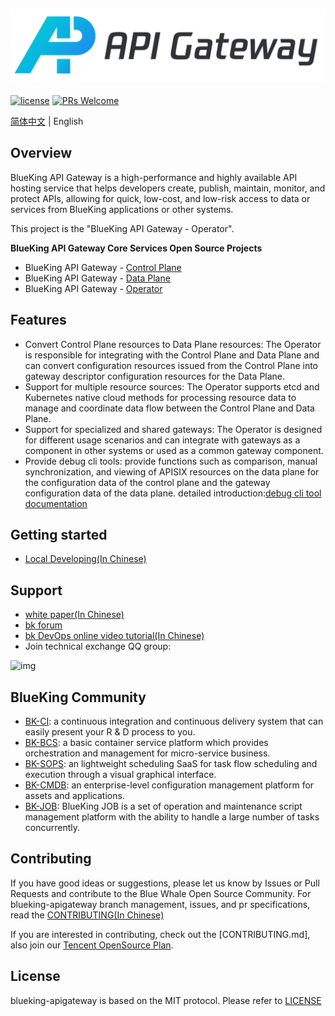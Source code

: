 ![img](https://github.com/TencentBlueKing/blueking-apigateway/raw/master/docs/resource/img/blueking_apigateway_en.png)
---

[![license](https://img.shields.io/badge/license-MIT-brightgreen.svg?style=flat)](https://github.com/TencentBlueKing/blueking-apigateway-operator/blob/main/LICENSE.txt) [![PRs Welcome](https://img.shields.io/badge/PRs-welcome-brightgreen.svg)](https://github.com/TencentBlueKing/blueking-apigateway-operator/pulls)

[简体中文](README.md) | English

## Overview

BlueKing API Gateway is a high-performance and highly available API hosting service that helps developers create, publish, maintain, monitor, and protect APIs, allowing for quick, low-cost, and low-risk access to data or services from BlueKing applications or other systems.

This project is the "BlueKing API Gateway - Operator".

**BlueKing API Gateway Core Services Open Source Projects**

- BlueKing API Gateway - [Control Plane](https://github.com/TencentBlueKing/blueking-apigateway)
- BlueKing API Gateway - [Data Plane](https://github.com/TencentBlueKing/blueking-apigateway-apisix)
- BlueKing API Gateway - [Operator](https://github.com/TencentBlueKing/blueking-apigateway-operator)

## Features

- Convert Control Plane resources to Data Plane resources: The Operator is responsible for integrating with the Control Plane and Data Plane and can convert configuration resources issued from the Control Plane into gateway descriptor configuration resources for the Data Plane.
- Support for multiple resource sources: The Operator supports etcd and Kubernetes native cloud methods for processing resource data to manage and coordinate data flow between the Control Plane and Data Plane.
- Support for specialized and shared gateways: The Operator is designed for different usage scenarios and can integrate with gateways as a component in other systems or used as a common gateway component.
- Provide debug cli tools: provide functions such as comparison, manual synchronization, and viewing of APISIX resources on the data plane for the configuration data of the control plane and the gateway configuration data of the data plane. detailed introduction:[debug cli tool documentation](./docs/debug/README_EN.md)
## Getting started

- [Local Developing(In Chinese)](https://github.com/TencentBlueKing/blueking-apigateway/blob/master/docs/DEVELOP_GUIDE.md)

## Support

- [white paper(In Chinese)](https://bk.tencent.com/docs/document/7.0/171/13974)
- [bk forum](https://bk.tencent.com/s-mart/community)
- [bk DevOps online video tutorial(In Chinese)](https://bk.tencent.com/s-mart/video)
- Join technical exchange QQ group:

![img](https://github.com/TencentBlueKing/blueking-apigateway/raw/master/docs/resource/img/bk_qq_group.png)

## BlueKing Community

- [BK-CI](https://github.com/TencentBlueKing/bk-ci): a continuous integration and continuous delivery system that can
  easily present your R & D process to you.
- [BK-BCS](https://github.com/TencentBlueKing/bk-bcs): a basic container service platform which provides orchestration
  and management for micro-service business.
- [BK-SOPS](https://github.com/TencentBlueKing/bk-sops): an lightweight scheduling SaaS for task flow scheduling and
  execution through a visual graphical interface.
- [BK-CMDB](https://github.com/TencentBlueKing/bk-cmdb): an enterprise-level configuration management platform for
  assets and applications.
- [BK-JOB](https://github.com/TencentBlueKing/bk-job): BlueKing JOB is a set of operation and maintenance script
  management platform with the ability to handle a large number of tasks concurrently.

## Contributing

If you have good ideas or suggestions, please let us know by Issues or Pull Requests and contribute to the Blue Whale
Open Source Community. For blueking-apigateway branch management, issues, and pr specifications, read
the [CONTRIBUTING(In Chinese)](https://github.com/TencentBlueKing/blueking-apigateway/blob/master/docs/CONTRIBUTING.md)

If you are interested in contributing, check out the [CONTRIBUTING.md], also join
our [Tencent OpenSource Plan](https://opensource.tencent.com/contribution).

## License

blueking-apigateway is based on the MIT protocol. Please refer to [LICENSE](LICENSE.txt)